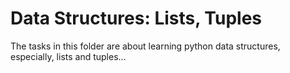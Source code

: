 <h1>Data Structures: Lists, Tuples</h1>
<p>The tasks in this folder are about learning python data structures, especially, lists and tuples...</p>